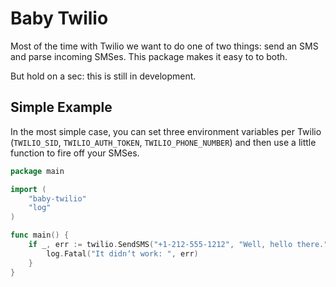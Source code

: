 Baby Twilio
===========

Most of the time with Twilio we want to do one of two things: send an SMS and
parse incoming SMSes. This package makes it easy to to both.

But hold on a sec: this is still in development.


## Simple Example

In the most simple case, you can set three environment variables per Twilio
(`TWILIO_SID`, `TWILIO_AUTH_TOKEN`, `TWILIO_PHONE_NUMBER`) and then use a
little function to fire off your SMSes.

```go
package main

import (
	"baby-twilio"
	"log"
)

func main() {
	if _, err := twilio.SendSMS("+1-212-555-1212", "Well, hello there."); err != nil {
		log.Fatal("It didn‘t work: ", err)
	}
}
```
